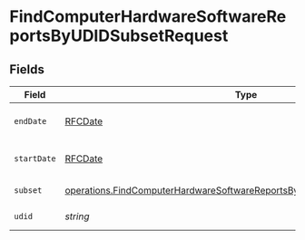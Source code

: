 # FindComputerHardwareSoftwareReportsByUDIDSubsetRequest


## Fields

| Field                                                                                                                                                                         | Type                                                                                                                                                                          | Required                                                                                                                                                                      | Description                                                                                                                                                                   |
| ----------------------------------------------------------------------------------------------------------------------------------------------------------------------------- | ----------------------------------------------------------------------------------------------------------------------------------------------------------------------------- | ----------------------------------------------------------------------------------------------------------------------------------------------------------------------------- | ----------------------------------------------------------------------------------------------------------------------------------------------------------------------------- |
| `endDate`                                                                                                                                                                     | [RFCDate](../../types/rfcdate.md)                                                                                                                                             | :heavy_check_mark:                                                                                                                                                            | End date (e.g. yyyy-mm-dd)                                                                                                                                                    |
| `startDate`                                                                                                                                                                   | [RFCDate](../../types/rfcdate.md)                                                                                                                                             | :heavy_check_mark:                                                                                                                                                            | Start date (e.g. yyyy-mm-dd)                                                                                                                                                  |
| `subset`                                                                                                                                                                      | [operations.FindComputerHardwareSoftwareReportsByUDIDSubsetPathParamSubset](../../../sdk/models/operations/findcomputerhardwaresoftwarereportsbyudidsubsetpathparamsubset.md) | :heavy_check_mark:                                                                                                                                                            | Subset to filter by                                                                                                                                                           |
| `udid`                                                                                                                                                                        | *string*                                                                                                                                                                      | :heavy_check_mark:                                                                                                                                                            | UDID to filter by                                                                                                                                                             |